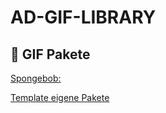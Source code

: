 # AD-GIF-LIBRARY

## 📁 GIF Pakete
[Spongebob:](gifs/spongebob/spongebob.md)

[Template eigene Pakete](gifs/template)
